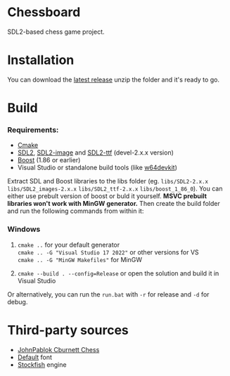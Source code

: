 # Chessboard
SDL2-based chess game project.

# Installation
You can download the [latest release](https://github.com/1007Leo/Chessboard/releases/latest) unzip the folder and it's ready to go.

# Build
### Requirements:
* [Cmake](https://cmake.org/download/)
* [SDL2](https://github.com/libsdl-org/SDL/releases),  [SDL2-image](https://github.com/libsdl-org/SDL_image/releases) and [SDL2-ttf](https://github.com/libsdl-org/SDL_ttf/releases) (devel-2.x.x version)
* [Boost](https://www.boost.org/releases/1.86.0/) (1.86 or earlier)
* Visual Studio or standalone build tools (like [w64devkit](https://github.com/skeeto/w64devkit))

Extract SDL and Boost libraries to the libs folder (eg. `libs/SDL2-2.x.x` `libs/SDL2_images-2.x.x` `libs/SDL2_ttf-2.x.x` `libs/boost_1_86_0`). You can either use prebult version of boost or buld it yourself. <b>MSVC prebuilt libraries won't work with MinGW generator.</b> Then create the build folder and run the following commands from within it:
### Windows
1. `cmake ..` for your default generator\
   `cmake .. -G "Visual Studio 17 2022"` or other versions for VS\
   `cmake .. -G "MinGW Makefiles"` for MinGW

2. `cmake --build . --config=Release` or open the solution and build it in Visual Studio

Or alternatively, you can run the `run.bat` with `-r` for release and `-d` for debug.
<!-- ### Linux
1. Work in progress -->

# Third-party sources
* [JohnPablok Cburnett Chess](https://opengameart.org/content/chess-pieces-and-board-squares)
* [Default](https://font.download/font/default) font
* [Stockfish](https://stockfishchess.org/) engine
